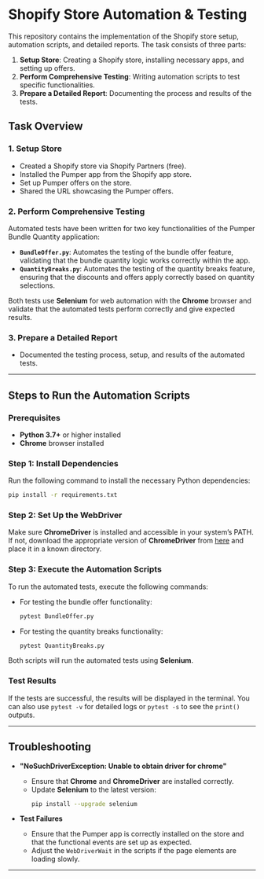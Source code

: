 # Shopify Store Automation & Testing

This repository contains the implementation of the Shopify store setup, automation scripts, and detailed reports. The task consists of three parts:

1. **Setup Store**: Creating a Shopify store, installing necessary apps, and setting up offers.
2. **Perform Comprehensive Testing**: Writing automation scripts to test specific functionalities.
3. **Prepare a Detailed Report**: Documenting the process and results of the tests.

## Task Overview

### 1. Setup Store
- Created a Shopify store via Shopify Partners (free).
- Installed the Pumper app from the Shopify app store.
- Set up Pumper offers on the store.
- Shared the URL showcasing the Pumper offers.

### 2. Perform Comprehensive Testing
Automated tests have been written for two key functionalities of the Pumper Bundle Quantity application:

- **`BundleOffer.py`**: Automates the testing of the bundle offer feature, validating that the bundle quantity logic works correctly within the app.
- **`QuantityBreaks.py`**: Automates the testing of the quantity breaks feature, ensuring that the discounts and offers apply correctly based on quantity selections.

Both tests use **Selenium** for web automation with the **Chrome** browser and validate that the automated tests perform correctly and give expected results.

### 3. Prepare a Detailed Report
- Documented the testing process, setup, and results of the automated tests.

---

## Steps to Run the Automation Scripts

### Prerequisites
- **Python 3.7+** or higher installed
- **Chrome** browser installed

### Step 1: Install Dependencies

Run the following command to install the necessary Python dependencies:

```sh
pip install -r requirements.txt
```

### Step 2: Set Up the WebDriver

Make sure **ChromeDriver** is installed and accessible in your system’s PATH. If not, download the appropriate version of **ChromeDriver** from [here](https://chromedriver.chromium.org/downloads) and place it in a known directory.

### Step 3: Execute the Automation Scripts

To run the automated tests, execute the following commands:

- For testing the bundle offer functionality:
  ```sh
  pytest BundleOffer.py
  ```
- For testing the quantity breaks functionality:
  ```sh
  pytest QuantityBreaks.py
  ```

Both scripts will run the automated tests using **Selenium**. 

### Test Results

If the tests are successful, the results will be displayed in the terminal. You can also use `pytest -v` for detailed logs or `pytest -s` to see the `print()` outputs.

---

## Troubleshooting

- **"NoSuchDriverException: Unable to obtain driver for chrome"**
  - Ensure that **Chrome** and **ChromeDriver** are installed correctly.
  - Update **Selenium** to the latest version:
    ```sh
    pip install --upgrade selenium
    ```

- **Test Failures**
  - Ensure that the Pumper app is correctly installed on the store and that the functional events are set up as expected.
  - Adjust the `WebDriverWait` in the scripts if the page elements are loading slowly.

---
